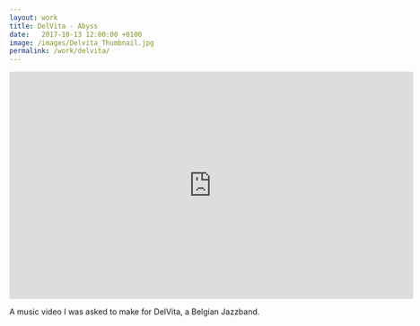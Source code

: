 ```yaml
---
layout: work
title: DelVita - Abyss
date:   2017-10-13 12:00:00 +0100
image: /images/Delvita_Thumbnail.jpg
permalink: /work/delvita/
---
```



<p><iframe src="https://player.vimeo.com/video/273568822" width="720" height="405" frameborder="0" allow="autoplay; fullscreen; picture-in-picture" allowfullscreen></iframe></p>

A music video I was asked to make for DelVita, a Belgian Jazzband.